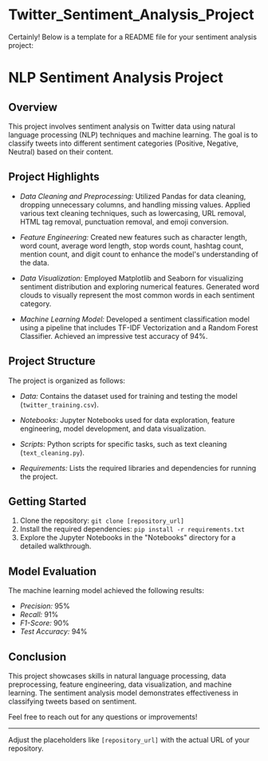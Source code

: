 # Twitter_Sentiment_Analysis_Project

Certainly! Below is a template for a README file for your sentiment analysis project:

# NLP Sentiment Analysis Project

## Overview

This project involves sentiment analysis on Twitter data using natural language processing (NLP) techniques and machine learning. The goal is to classify tweets into different sentiment categories (Positive, Negative, Neutral) based on their content.

## Project Highlights

- *Data Cleaning and Preprocessing:* Utilized Pandas for data cleaning, dropping unnecessary columns, and handling missing values. Applied various text cleaning techniques, such as lowercasing, URL removal, HTML tag removal, punctuation removal, and emoji conversion.

- *Feature Engineering:* Created new features such as character length, word count, average word length, stop words count, hashtag count, mention count, and digit count to enhance the model's understanding of the data.

- *Data Visualization:* Employed Matplotlib and Seaborn for visualizing sentiment distribution and exploring numerical features. Generated word clouds to visually represent the most common words in each sentiment category.

- *Machine Learning Model:* Developed a sentiment classification model using a pipeline that includes TF-IDF Vectorization and a Random Forest Classifier. Achieved an impressive test accuracy of 94%.

## Project Structure

The project is organized as follows:

- *Data:* Contains the dataset used for training and testing the model (`twitter_training.csv`).

- *Notebooks:* Jupyter Notebooks used for data exploration, feature engineering, model development, and data visualization.

- *Scripts:* Python scripts for specific tasks, such as text cleaning (`text_cleaning.py`).

- *Requirements:* Lists the required libraries and dependencies for running the project.

## Getting Started

1. Clone the repository: `git clone [repository_url]`
2. Install the required dependencies: `pip install -r requirements.txt`
3. Explore the Jupyter Notebooks in the "Notebooks" directory for a detailed walkthrough.

## Model Evaluation

The machine learning model achieved the following results:

- *Precision:* 95%
- *Recall:* 91%
- *F1-Score:* 90%
- *Test Accuracy:* 94%

## Conclusion

This project showcases skills in natural language processing, data preprocessing, feature engineering, data visualization, and machine learning. The sentiment analysis model demonstrates effectiveness in classifying tweets based on sentiment.

Feel free to reach out for any questions or improvements!

---

Adjust the placeholders like `[repository_url]` with the actual URL of your repository.
